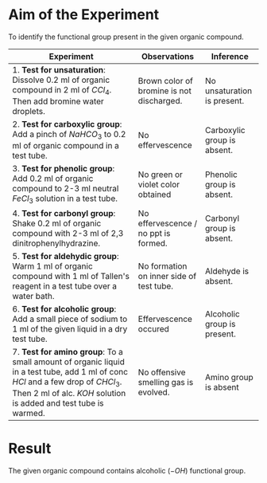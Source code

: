 # Aim of the Experiment
To identify the functional group present in the given organic compound. 

|Experiment|Observations|Inference|
|-|-|-|
| 1. **Test for unsaturation**: <br> Dissolve 0.2 ml of organic compound in 2 ml of $CCl_4$. Then add bromine water droplets. | Brown color of bromine is not discharged. | No unsaturation is present. | 
| 2. **Test for carboxylic group**: <br> Add a pinch of $NaHCO_3$ to 0.2 ml of organic compound in a test tube. | No effervescence | Carboxylic group is absent. | 
| 3. **Test for phenolic group**: <br> Add 0.2 ml of organic compound to 2-3 ml neutral $FeCl_3$ solution in a test tube. | No green or violet color obtained | Phenolic group is absent. | 
| 4. **Test for carbonyl group**: <br> Shake 0.2 ml of organic compound with 2-3 ml of 2,3 dinitrophenylhydrazine. | No effervescence / no ppt is formed. | Carbonyl group is absent. | 
| 5. **Test for aldehydic group**: <br> Warm 1 ml of organic compound with 1 ml of Tallen's reagent in a test tube over a water bath. | No formation on inner side of test tube. | Aldehyde is absent. | 
| 6. **Test for alcoholic group**: <br> Add a small piece of sodium to 1 ml of the given liquid in a dry test tube. | Effervescence occured | Alcoholic group is present. | 
| 7. **Test for amino group**: To a small amount of organic liquid in a test tube, add 1 ml of conc $HCl$ and a few drop of $CHCl_3$. Then 2 ml of alc. $KOH$ solution is added and test tube is warmed. | No offensive smelling gas is evolved. | Amino group is absent| 

# Result 
The given organic compound contains alcoholic $(-OH)$ functional group. 